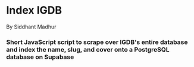 # Index IGDB
By Siddhant Madhur

### Short JavaScript script to scrape over IGDB's entire database and index the name, slug, and cover onto a PostgreSQL database on Supabase
